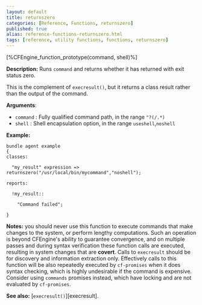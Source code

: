 ```yaml
---
layout: default
title: returnszero
categories: [Reference, Functions, returnszero]
published: true
alias: reference-functions-returnszero.html
tags: [reference, utility functions, functions, returnszero]
---
```


[%CFEngine_function_prototype(command, shell)%]

**Description:** Runs `command` and returns whether it has returned with exit 
status zero.

This is the complement of `execresult()`, but it returns a class result
rather than the output of the command.

**Arguments**:

* `command` : Fully qualified command path, in the range `"?(/.*)`
* `shell` : Shell encapsulation option, in the range `useshell`,`noshell`

**Example:**

```cf3
bundle agent example
{     
classes:

  "my_result" expression => returnszero("/usr/local/bin/mycommand","noshell");

reports:

  !my_result::

    "Command failed";

}
```

**Notes:** you should never use this function to execute commands that
make changes to the system, or perform lengthy computations. Such an
operation is beyond CFEngine's ability to guarantee convergence, and
on multiple passes and during syntax verification these function calls
are executed, resulting in system changes that are **covert**. Calls
to `execresult` should be for discovery and information extraction
only.  Effectively calls to this function will be also repeatedly
executed by `cf-promises` when it does syntax checking, which is
highly undesirable if the command is expensive.  Consider using
`commands` promises instead, which have locking and are not evaluated
by `cf-promises`.

**See also:** [`execresult()`][execresult].
